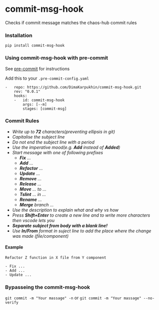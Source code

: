# commit-msg-hook
Checks if commit message matches the chaos-hub commit rules
### Installation 
```
pip install commit-msg-hook
```
### Using commit-msg-hook with pre-commit 

See [pre-commit](https://pre-commit.com/) for instructions

Add this to your ```.pre-commit-config.yaml```
```
-   repo: https://github.com/DimaKarpukhin/commit-msg-hook.git
    rev: "0.0.1"
    hooks:
    -   id: commit-msg-hook
        args: [--m]  
        stages: [commit-msg]
 ```   
 ### Commit Rules

* _Write up to **72** characters(preventing ellipsis in git)_
* _Capitalise the subject line_
* _Do not end the subject line with a period_
* _Use the imperative mood(e.g. **Add** instead of **Added**)_
* _Start message with one of following prefixes_
  - _**Fix** ..._
  - _**Add** ..._
  - _**Refactor** ..._
  - _**Update** ..._
  - _**Remove** ..._
  - _**Release** ..._
  - _**Move** ... to ..._ 
  - _**Tslint** ... in ..._
  - _**Rename** ..._
  - _**Merge** branch ..._
* _Use the description to explain what and why vs how_
* _Press **Shift+Enter** to create a new line and to write more characters then vscode lets you_
* _**Separate subject from body with a blank line!**_
* _Use **In/From** format in suject line to add the place where the change was made (file/component)_


#### Example
```
Refactor Z function in X file from Y component

- Fix ...
- Add ...
- Update ...
 ```
 ### Bypasseing the commit-msg-hook
```git commit -m "Your massage" -n```
 or 
 ```git commit -m "Your massage" --no-verify```
